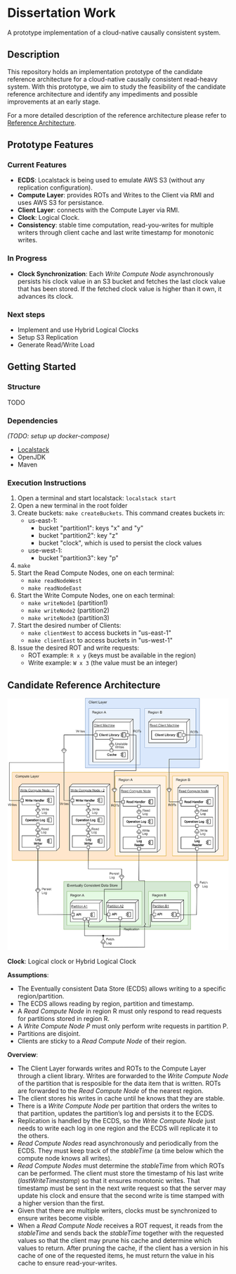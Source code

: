# Dissertation Work

A prototype implementation of a cloud-native causally consistent system. 

## Description

This repository holds an implementation prototype of the candidate reference architecture for a cloud-native causally consistent read-heavy system. With this prototype, we aim to study the feasibility of the candidate reference architecture and identify any impediments and possible improvements at an early stage.

For a more detailed description of the reference architecture please refer to [Reference Architecture](#candidate-reference-architecture).


## Prototype Features
### Current Features
- **ECDS**: Localstack is being used to emulate AWS S3 (without any replication configuration).
- **Compute Layer**: provides ROTs and Writes to the Client via RMI and uses AWS S3 for persistance.
- **Client Layer**: connects with the Compute Layer via RMI.
- **Clock**: Logical Clock.
- **Consistency**: stable time computation, read-you-writes for multiple writers through client cache and last write timestamp for monotonic writes.

### In Progress
- **Clock Synchronization**: Each *Write Compute Node* asynchronously persists his clock value in an S3 bucket and fetches the last clock value that has been stored. If the fetched clock value is higher than it own, it advances its clock.


### Next steps
- Implement and use Hybrid Logical Clocks
- Setup S3 Replication
- Generate Read/Write Load

## Getting Started

### Structure 
TODO

### Dependencies
*(TODO: setup up docker-compose)*
- [Localstack](https://docs.localstack.cloud/getting-started/installation/)
- OpenJDK
- Maven

### Execution Instructions
1. Open a terminal and start localstack: `localstack start` 
2. Open a new terminal in the root folder
3. Create buckets: `make createBuckets`. This command creates buckets in:
    - us-east-1:
        - bucket "partition1": keys "x" and "y"
        - bucket "partition2": key "z"
        - bucket "clock", which is used to persist the clock values
    - use-west-1:
        - bucket "partition3": key "p"
4. `make`
5. Start the Read Compute Nodes, one on each terminal:
    - `make readNodeWest`
    - `make readNodeEast`
6. Start the Write Compute Nodes, one on each terminal:
    - `make writeNode1` (partition1)
    - `make writeNode2` (partition2)
    - `make writeNode3` (partition3)
7. Start the desired number of Clients:
    - `make clientWest` to access buckets in "us-east-1"
    - `make clientEast` to access buckets in "us-west-1"
8. Issue the desired ROT and write requests:
    - ROT example: `R x y` (keys must be available in the region)
    - Write example: `W x 3` (the value must be an integer)

## Candidate Reference Architecture

![Candidate Reference Architecture](images/reference-architecture.png)

**Clock**: 
Logical clock or Hybrid Logical Clock

**Assumptions**: 
- The Eventually consistent Data Store (ECDS) allows writing to a specific region/partition.
- The ECDS allows reading by region, partition and timestamp.
- A *Read Compute Node* in region R must only respond to read requests for partitions stored in region R.
- A *Write Compute Node P* must only perform write requests in partition P. 
- Partitions are disjoint.
- Clients are sticky to a *Read Compute Node* of their region.

**Overview**:
- The Client Layer forwards writes and ROTs to the Compute Layer through a client library. Writes are forwarded to the *Write Compute Node* of the partition that is resposible for the data item that is written. ROTs are forwarded to the *Read Compute Node* of the nearest region.
- The client stores his writes in cache until he knows that they are stable. 
- There is a *Write Compute Node* per partition that orders the writes to that partition, updates the partition’s log and persists it to the ECDS.
- Replication is handled by the ECDS, so the *Write Compute Node* just needs to write each log in one region and the ECDS will replicate it to the others.
- *Read Compute Nodes* read asynchronously and periodically from the ECDS. They must keep track of the *stableTime* (a time below which the compute node knows all writes).
- *Read Compute Nodes* must determine the *stableTime* from which ROTs can be performed. The client must store the timestamp of his last write (*lastWriteTimestamp*) so that it ensures monotonic writes. That timestamp must be sent in the next write request so that the server may update his clock and ensure that the second write is time stamped with a higher version than the first.
- Given that there are multiple writers, clocks must be synchronized to ensure writes become visible.
- When a *Read Compute Node* receives a ROT request, it reads from the *stableTime* and sends back the *stableTime* together with the requested values so that the client may prune his cache and determine which values to return. After pruning the cache, if the client has a version in his cache of one of the requested items, he must return the value in his cache to ensure read-your-writes.

